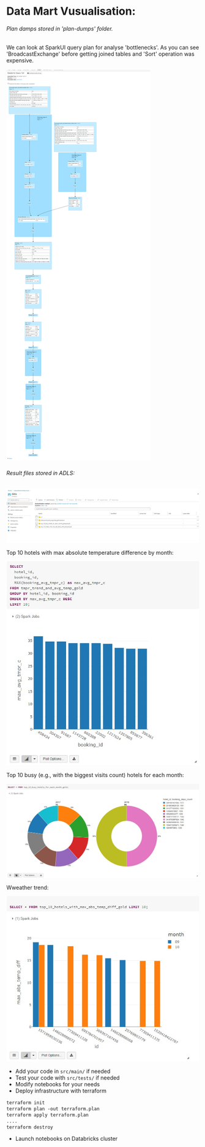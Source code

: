 # Data Mart Vusualisation:

###### Plan damps stored in 'plan-dumps' folder.
We can look at SparkUI query plan for analyse 'bottlenecks'.
As you can see 'BroadcastExchange' before getting joined tables and 'Sort' operation was expensive.

![Alt text](images/Databricks-details-for-query.png?raw=true "Title")

###### Result files stored in ADLS:

![Alt text](images/target_files.jpg?raw=true "Title")

Top 10 hotels with max absolute temperature difference by month:

![Alt text](images/max_avg_tmpr_c_for_bookings.jpg?raw=true "Title")

Top 10 busy (e.g., with the biggest visits count) hotels for each month:

![Alt text](images/top_10_busy_hotels_for_each_month_gold.jpg?raw=true "Title")

Wweather trend:

![Alt text](images/top_10_hotels_with_max_abs_temp_diff_gold.jpg?raw=true "Title")


* Add your code in `src/main/` if needed
* Test your code with `src/tests/` if needed
* Modify notebooks for your needs
* Deploy infrastructure with terraform
```
terraform init
terraform plan -out terraform.plan
terraform apply terraform.plan
....
terraform destroy
```
* Launch notebooks on Databricks cluster
